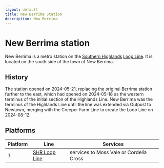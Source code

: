 ```yaml
---
layout: default
title: New Berrima Station
description: New Berrima
---
```


# New Berrima station

New Berrima is a metro station on the [Southern Highlands](/rail-networks/shr)
[Loop Line](/rail-lines/shr-loop-line). It is located on the south side of the town
of New Berrima.

## History

The station opened on 2024-05-21, replacing the original Berrima station further
to the east, which had opened on 2024-05-18 as the western terminus of the initial
section of the Highlands Line. New Berrima was the terminus of the Highlands Line
until the line was extended via Outpost to Newtown, merging with the Creeper Farm
Line to create the Loop Line on 2024-08-12.

## Platforms

Platform | Line | Services
---|---|---
1 | [SHR Loop Line](/rail-lines/shr-loop-line) | services to Moss Vale or Cordelia Cross

